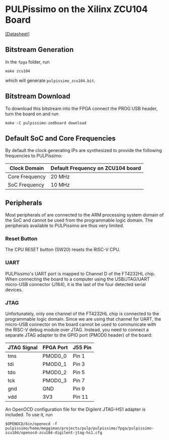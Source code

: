 # PULPissimo on the Xilinx ZCU104 Board
[\[Datasheet\]](https://www.xilinx.com/support/documentation/boards_and_kits/zcu104/ug1267-zcu104-eval-bd.pdf)

## Bitstream Generation
In the `fpga` folder, run
```Shell
make zcu104
```
which will generate `pulpissimo_zcu104.bit`.

## Bitstream Download
To download this bitstream into the FPGA connect the PROG USB header, turn the board on and run
```Shell
make -C pulpissimo-zedboard download
```

## Default SoC and Core Frequencies

By default the clock generating IPs are synthesized to provide the following frequencies to PULPissimo:

| Clock Domain   | Default Frequency on ZCU104 board  |
|----------------|------------------------------------|
| Core Frequency | 20 MHz                             |
| SoC Frequency  | 10 MHz                             |


## Peripherals
Most peripherals of are connected to the ARM processing system domain of the SoC and cannot be used from the programmable logic domain.
The peripherals available to PULPissimo are thus very limited.

### Reset Button
The CPU RESET button (SW20) resets the RISC-V CPU.

### UART
PULPissimo's UART port is mapped to Channel D of the FT4232HL chip.
When connecting the board to a computer using the USB/JTAG/UART micro-USB connector (J164), it is the last of the four detected serial devices.

### JTAG
Unfortunately, only one channel of the FT4232HL chip is connected to the programmable logic domain.
Since we are using that channel for UART, the micro-USB connector on the board cannot be used to communicate with the RISC-V debug module over JTAG.
Instead, you need to connect a separate JTAG adapter to the GPIO port (PMOD0 header) of the board:

| JTAG Signal | FPGA Port | J55 Pin  |
|-------------|-----------|----------|
| tms         | PMOD0_0   | Pin 1    |
| tdi         | PMOD0_1   | Pin 3    |
| tdo         | PMOD0_2   | Pin 5    |
| tck         | PMOD0_3   | Pin 7    |
| gnd         | GND       | Pin 9    |
| vdd         | 3V3       | Pin 11   |

An OpenOCD configuration file for the Digilent JTAG-HS1 adapter is included.
To use it, run

```Shell
$OPENOCD/bin/openocd -f pulpissimo/home/meggiman/projects/pulp/pulpissimo/fpga/pulpissimo-zcu104/openocd-zcu104-digilent-jtag-hs1.cfg
```
